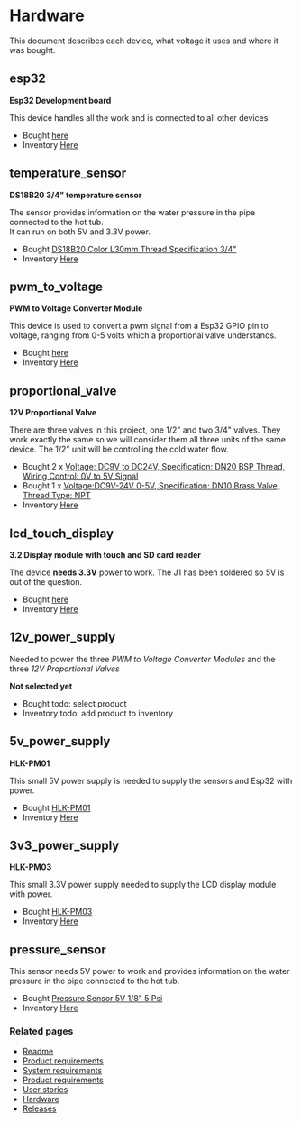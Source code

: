 # Hardware
This document describes each device, what voltage it uses and where it was bought.

## esp32
__Esp32 Development board__

This device handles all the work and is connected to all other devices.

 - Bought [here](https://www.aliexpress.com/item/32801621054.html?spm=a2g0s.9042311.0.0.27424c4dOggB1n)
 - Inventory [Here](http://parts.guttih.com/parts/view/5bfab5e0ec065a5ac2786934)


## temperature_sensor
__DS18B20 3/4" temperature sensor__ 

The sensor provides information on the water pressure in the pipe connected to the hot tub.  
It can run on both 5V and 3.3V power.

- Bought [DS18B20 Color L30mm Thread Specification 3/4"](https://www.aliexpress.com/item/32881183992.html?spm=a2g0s.12269583.0.0.43c751fcxDyDbt) 
- Inventory [Here](http://parts.guttih.com/parts/view/60c1c1c063ec3e056918c551)

## pwm_to_voltage
__PWM to Voltage Converter Module__

This device is used to convert a pwm signal from a Esp32 GPIO pin to voltage, ranging from 0-5 volts which a
proportional valve understands.


- Bought [here](https://www.aliexpress.com/item/4000169156580.html?spm=a2g0s.12269583.0.0.7faa1ca26zCgTQ)
- Inventory [Here](http://parts.guttih.com/parts/view/5eff93f45025df04fc393477)

## proportional_valve
__12V Proportional Valve__

There are three valves in this project, one 1/2" and two 3/4" valves.  They work exactly the same so we will consider 
them all three units of the same device.  The 1/2" unit will be controlling the cold water flow.

- Bought 2 x [Voltage: DC9V to DC24V, Specification: DN20 BSP Thread, Wiring Control: 0V to 5V Signal](https://www.aliexpress.com/item/32819881011.html?spm=a2g0s.12269583.0.0.112c1eaeyGDt8f)
- Bought 1 x [Voltage:DC9V-24V 0-5V, Specification: DN10 Brass Valve, Thread Type: NPT](https://www.aliexpress.com/item/33037988030.html?spm=a2g0s.12269583.0.0.6c674a42N25diC)
- Inventory [Here](http://parts.guttih.com/parts/view/5e2589736d7d870510d99be2)

## lcd_touch_display
  __3.2 Display module with touch and SD card reader__

  The device __needs 3.3V__ power to work.  The J1 has been soldered so 5V is out of the question.


- Bought [here](https://www.aliexpress.com/item/33040270372.html?spm=a2g0s.12269583.0.0.437c3e40dV19J4)
- Inventory [Here](http://parts.guttih.com/parts/view/60f1a0d4ea0ad5055e96116e)

## 12v_power_supply

Needed to power the three _PWM to Voltage Converter Modules_ and the three _12V Proportional Valves_

__Not selected yet__
- Bought todo: select product
- Inventory todo: add product to inventory

## 5v_power_supply

__HLK-PM01__ 

This small 5V power supply is needed to supply the sensors and Esp32  with power.

- Bought [HLK-PM01](https://www.aliexpress.com/item/32504127465.html?spm=a2g0s.9042311.0.0.27424c4dOggB1n)
- Inventory [Here](http://parts.guttih.com/parts/view/5bfab8d3ec065a5ac2786938)


## 3v3_power_supply

__HLK-PM03__ 

This small 3.3V power supply needed to supply the LCD display module with power.

- Bought [HLK-PM03](https://www.aliexpress.com/item/33017439935.html?spm=a2g0s.12269583.0.0.21d63b95WBx44E)
- Inventory [Here](http://parts.guttih.com/parts/view/5f032e855025df04fc393494)


## pressure_sensor

This sensor needs 5V power to work and provides information on the water pressure in the pipe connected to the hot tub.

- Bought [Pressure Sensor 5V 1/8" 5 Psi](https://www.aliexpress.com/item/4000263209249.html?spm=a2g0s.12269583.0.0.5dd91d80iwCJ6y)
- Inventory [Here](http://parts.guttih.com/parts/view/60cc6e7b395390058cb396d8)


 ### Related pages
 * [Readme]
 * [Product requirements]
 * [System requirements]
 * [Product requirements]
 * [User stories]
 * [Hardware]
 * [Releases]


[Readme]: ../../README.md
[Product requirements]: ./productRequirements.md
[System requirements]: ./SystemRequirements.md
[User stories]: ./userStories.md
[Hardware]: ./hardware.md
[Releases]: ./releases.md

